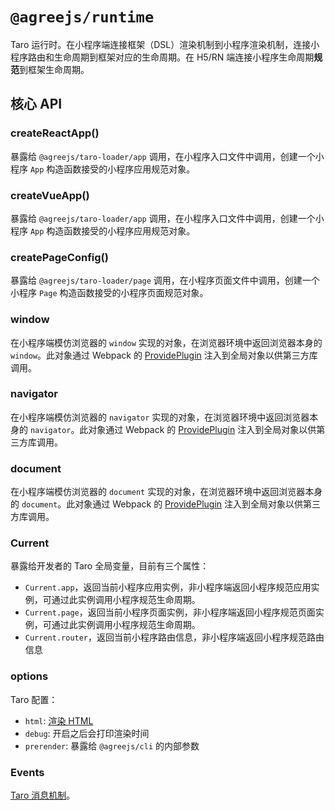 # `@agreejs/runtime`

Taro 运行时。在小程序端连接框架（DSL）渲染机制到小程序渲染机制，连接小程序路由和生命周期到框架对应的生命周期。在 H5/RN 端连接小程序生命周期**规范**到框架生命周期。

## 核心 API

### createReactApp()

暴露给 `@agreejs/taro-loader/app` 调用，在小程序入口文件中调用，创建一个小程序 `App` 构造函数接受的小程序应用规范对象。


### createVueApp()

暴露给 `@agreejs/taro-loader/app` 调用，在小程序入口文件中调用，创建一个小程序 `App` 构造函数接受的小程序应用规范对象。

### createPageConfig()

暴露给 `@agreejs/taro-loader/page` 调用，在小程序页面文件中调用，创建一个小程序 `Page` 构造函数接受的小程序页面规范对象。

### window

在小程序端模仿浏览器的 `window` 实现的对象，在浏览器环境中返回浏览器本身的 `window`。此对象通过 Webpack 的 [ProvidePlugin](https://webpack.js.org/plugins/provide-plugin/) 注入到全局对象以供第三方库调用。

### navigator

在小程序端模仿浏览器的 `navigator` 实现的对象，在浏览器环境中返回浏览器本身的 `navigator`。此对象通过 Webpack 的 [ProvidePlugin](https://webpack.js.org/plugins/provide-plugin/) 注入到全局对象以供第三方库调用。

### document 

在小程序端模仿浏览器的 `document` 实现的对象，在浏览器环境中返回浏览器本身的 `document`。此对象通过 Webpack 的 [ProvidePlugin](https://webpack.js.org/plugins/provide-plugin/) 注入到全局对象以供第三方库调用。

### Current

暴露给开发者的 Taro 全局变量，目前有三个属性：

* `Current.app`，返回当前小程序应用实例，非小程序端返回小程序规范应用实例，可通过此实例调用小程序规范生命周期。
* `Current.page`，返回当前小程序页面实例，非小程序端返回小程序规范页面实例，可通过此实例调用小程序规范生命周期。
* `Current.router`，返回当前小程序路由信息，非小程序端返回小程序规范路由信息

### options

Taro 配置：

* `html`: [渲染 HTML](https://taro-docs.jd.com/taro/next/docs/html.html)
* `debug`: 开启之后会打印渲染时间
* `prerender`: 暴露给 `@agreejs/cli` 的内部参数

### Events

[Taro 消息机制](https://nervjs.github.io/taro/docs/apis/about/events.html#docsNav)。
